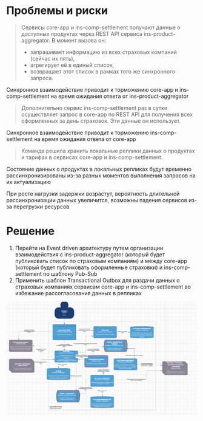 # Проблемы и риски

>Сервисы core-app и ins-comp-settlement получают данные о доступных продуктах через REST API сервиса ins-product-aggregator. В момент вызова он:
>- запрашивает информацию из всех страховых компаний (сейчас их пять),
>- агрегирует её в единый список,
>- возвращает этот список в рамках того же синхронного запроса.

Синхронное взаимодействие приводит к торможению core-app и ins-comp-settlement на время ожидания ответа от ins-product-aggregator

>Дополнительно сервис ins-comp-settlement раз в сутки осуществляет запрос в core-app по REST API для получения всех оформленных за день страховок. Эти данные он использует. 

Синхронное взаимодействие приводит к торможению ins-comp-settlement на время ожидания ответа от core-app 

>Команда решила хранить локальные реплики данных о продуктах и тарифах в сервисах core-app и ins-comp-settlement.

Состояние данных о продуктах в локальных  репликах  будут  временно рассинхронизированы из-за разных моментов  выполнения запросов на их актуализацию

При росте нагрузки задержки возрастут, вероятность длительной рассинхронизации данных увеличится, возможны падения сервисов из-за перегрузки ресурсов

# Решение

1. Перейти на Event driven архитектуру путем организации взаимодействия c ins-product-aggregator (который будет публиковать список по страховым компаниям) и между core-app (который будет публиковать оформленные страховки) и  ins-comp-settlement по шаблону Pub-Sub
2. Применить шаблон Transactional Outbox для раздачи данных о страховых компаниях сервисам core-app и ins-comp-settlement во избежание рассогласования данных в репликах

![alt text](image.png)